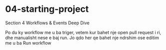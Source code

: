 # 04-starting-project
Section 4 Workflows &amp; Events Deep Dive

Po du ky workflow me u ba triger, vetem kur bahet nje open pull request i ri, dhe manualisht nese e baj run.
Jo qdo her qe bahet nje ndrshim ose editim me u ba Run workflow
